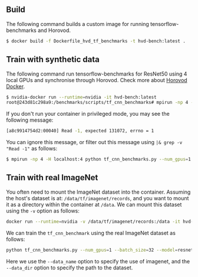 ## Build

The following command builds a custom image for running tensorflow-benchmarks and Horovod.

```bash
$ docker build -f Dockerfile_hvd_tf_benchmarks -t hvd-bench:latest .
```

## Train with synthetic data

The following command run tensorflow-benchmarks for ResNet50 using 4 local GPUs and synchronise through Horovod. Check more about [Horovod Docker](https://github.com/horovod/horovod/blob/master/docs/docker.md).

```bash
$ nvidia-docker run --runtime=nvidia -it hvd-bench:latest
root@243d81c298a9:/benchmarks/scripts/tf_cnn_benchmarks# mpirun -np 4 -H localhost:4 python tf_cnn_benchmarks.py --num_gpus=1 --batch_size=32 --model=resnet50 --variable_update=horovod
```

If you don't run your container in privileged mode, you may see the following message:

```bash
[a8c9914754d2:00040] Read -1, expected 131072, errno = 1
```

You can ignore this message, or filter out this message using `|& grep -v "Read -1"` as follows:

```bash
$ mpirun -np 4 -H localhost:4 python tf_cnn_benchmarks.py --num_gpus=1 --batch_size=32 --model=resnet50 --variable_update=horovod |& grep -v "Read -1"
```

## Train with real ImageNet

You often need to mount the ImageNet dataset into the container. Assuming
the host's dataset is at: `/data/tf/imagenet/records`, and you want to
mount it as a directory within the container at `/data`. We can mount this dataset
using the `-v` option as follows:

```bash
docker run --runtime=nvidia -v /data/tf/imagenet/records:/data -it hvd-bench:latest 
```

We can train the `tf_cnn_benchmark` using the real ImageNet dataset as follows:

```bash
python tf_cnn_benchmarks.py --num_gpus=1 --batch_size=32 --model=resnet50 --variable_update=parameter_server --data_name=imagenet --data_dir=/data/
```

Here we use the `--data_name` option to specify the use of imagenet,
and the `--data_dir` option to specify the path to the dataset.